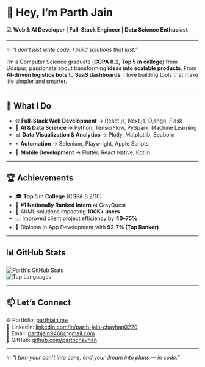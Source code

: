 # 👋 Hey, I’m Parth Jain  

💻 **Web & AI Developer | Full-Stack Engineer | Data Science Enthusiast**  

---

✨ *“I don’t just write code, I build solutions that last.”*  

I’m a Computer Science graduate (**CGPA 8.2, Top 5 in college**) from Udaipur, passionate about transforming **ideas into scalable products**. From **AI-driven logistics bots** to **SaaS dashboards**, I love building tools that make life simpler and smarter.  

---

## 🚀 What I Do  

- 🌐 **Full-Stack Web Development** → React.js, Next.js, Django, Flask  
- 🤖 **AI & Data Science** → Python, TensorFlow, PySpark, Machine Learning  
- 📊 **Data Visualization & Analytics** → Plotly, Matplotlib, Seaborn  
- ⚡ **Automation** → Selenium, Playwright, Apple Scripts  
- 📱 **Mobile Development** → Flutter, React Native, Kotlin  

---

## 🏆 Achievements  

- 🎓 **Top 5 in College** (CGPA 8.2/10)  
- 🥇 **#1 Nationally Ranked Intern** at GrayQuest  
- 🚀 AI/ML solutions impacting **100K+ users**  
- 📈 Improved client project efficiency by **40–75%**  
- 🏅 Diploma in App Development with **92.7% (Top Ranker)**  

---

## 📊 GitHub Stats  

![Parth's GitHub Stats](https://github-readme-stats.vercel.app/api?username=parthchavhan&show_icons=true&theme=radical)  
![Top Languages](https://github-readme-stats.vercel.app/api/top-langs/?username=parthchavhan&layout=compact&theme=radical)  

---

## 📫 Let’s Connect  

🌐 Portfolio: [parthjain.me](https://parthjain.me)  
💼 LinkedIn: [linkedin.com/in/parth-jain-chavhan0220](https://www.linkedin.com/in/parth-jain-chavhan0220/)  
📧 Email: parthjain9460@gmail.com  
📂 GitHub: [github.com/parthchavhan](https://github.com/parthchavhan)  

---

✨ *“I turn your can’t into cans, and your dream into plans — in code.”*  

